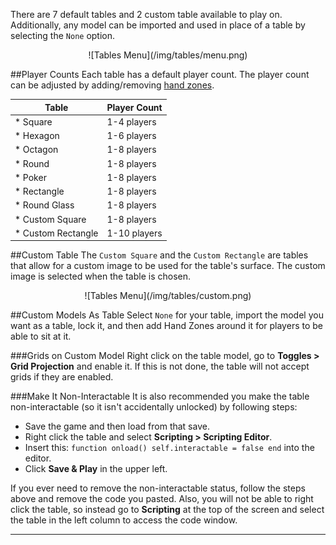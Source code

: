 There are 7 default tables and 2 custom table available to play on. Additionally, any model can be imported and used in place of a table by selecting the `None` option.

<center>![Tables Menu](/img/tables/menu.png)</center>

##Player Counts
Each table has a default player count. The player count can be adjusted by adding/removing [hand zones](/game-tools/zone-tools#hand-zone).

Table | Player Count
-- | --
* Square | 1-4 players
* Hexagon | 1-6 players
* Octagon | 1-8 players
* Round | 1-8 players
* Poker | 1-8 players
* Rectangle | 1-8 players
* Round Glass | 1-8 players
* Custom Square | 1-8 players
* Custom Rectangle | 1-10 players

##Custom Table
The `Custom Square` and the `Custom Rectangle` are tables that allow for a custom image to be used for the table's surface. The custom image is selected when the table is chosen.

<center>![Tables Menu](/img/tables/custom.png)</center>

##Custom Models As Table
Select `None` for your table, import the model you want as a table, lock it, and then add Hand Zones around it for players to be able to sit at it.

###Grids on Custom Model
Right click on the table model, go to **Toggles > Grid Projection** and enable it. If this is not done, the table will not accept grids if they are enabled.

###Make It Non-Interactable
It is also recommended you make the table non-interactable (so it isn't accidentally unlocked) by following steps:

* Save the game and then load from that save.
* Right click the table and select **Scripting > Scripting Editor**.
* Insert this: `function onload() self.interactable = false end` into the editor.
* Click **Save & Play** in the upper left.

If you ever need to remove the non-interactable status, follow the steps above and remove the code you pasted. Also, you will not be able to right click the table, so instead go to **Scripting** at the top of the screen and select the table in the left column to access the code window.

---
